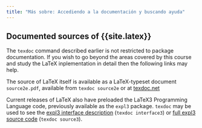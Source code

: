 ```yaml
---
title: "Más sobre: Accediendo a la documentación y buscando ayuda"
---
```



## Documented sources of {{site.latex}}

The `texdoc` command described earlier is not restricted to package documentation. If you wish to
go beyond the areas covered by this course and study the LaTeX inplementation in detail then
the following links may help.

The source of LaTeX itself is available as a LaTeX-typeset document `source2e.pdf`, available
from `texdoc source2e` or at
[texdoc.net](https://texdoc.net/pkg/source2e)

Current releases of LaTeX also have preloaded the LaTeX3 Programming Language code, previously available
as the `expl3` package.  `texdoc` may be used to see the
[expl3 interface description](http://texdoc.net/pkg/interface3) (`texdoc interface3`)
or
[full expl3 source code](http://texdoc.net/pkg/source3) (`texdoc source3`).





